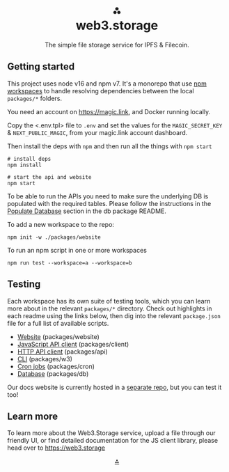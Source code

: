 <h1 align="center">⁂<br/>web3.storage</h1>
<p align="center">The simple file storage service for IPFS &amp; Filecoin.</p>

## Getting started

This project uses node v16 and npm v7. It's a monorepo that use [npm workspaces](https://docs.npmjs.com/cli/v7/using-npm/workspaces) to handle resolving dependencies between the local `packages/*` folders.

You need an account on https://magic.link, and Docker running locally.

Copy the <.env.tpl> file to `.env` and set the values for the `MAGIC_SECRET_KEY` & `NEXT_PUBLIC_MAGIC`, from your magic.link account dashboard.

Then install the deps with `npm` and then run all the things with `npm start`

```console
# install deps
npm install

# start the api and website
npm start
```

To be able to run the APIs you need to make sure the underlying DB is populated with the required tables.
Please follow the instructions in the [Populate Database](./packages/db/README.md#2-populate-database) section in the db package README.


To add a new workspace to the repo:

```console
npm init -w ./packages/website
```

To run an npm script in one or more workspaces

```console
npm run test --workspace=a --workspace=b
```

## Testing

Each workspace has its own suite of testing tools, which you can learn more about in the relevant `packages/*` directory. Check out highlights in each readme using the links below, then dig into the relevant `package.json` file for a full list of available scripts. 
- [Website](https://github.com/web3-storage/web3.storage/tree/main/packages/website#readme) (packages/website)
- [JavaScript API client](https://github.com/web3-storage/web3.storage/tree/main/packages/client#readme) (packages/client)
- [HTTP API client](https://github.com/web3-storage/web3.storage/tree/main/packages/api#readme) (packages/api)
- [CLI](https://github.com/web3-storage/web3.storage/tree/main/packages/w3#readme) (packages/w3)
- [Cron jobs](https://github.com/web3-storage/web3.storage/tree/main/packages/cron#readme) (packages/cron)
- [Database](https://github.com/web3-storage/web3.storage/tree/main/packages/db#readme) (packages/db)

Our docs website is currently hosted in a [separate repo](https://github.com/web3-storage/docs), but you can test it too!

## Learn more
To learn more about the Web3.Storage service, upload a file through our friendly UI, or find detailed documentation for the JS client library, please head over to https://web3.storage


<p align="center">
  <a href="https://web3.storage">⁂</a>
</p>
